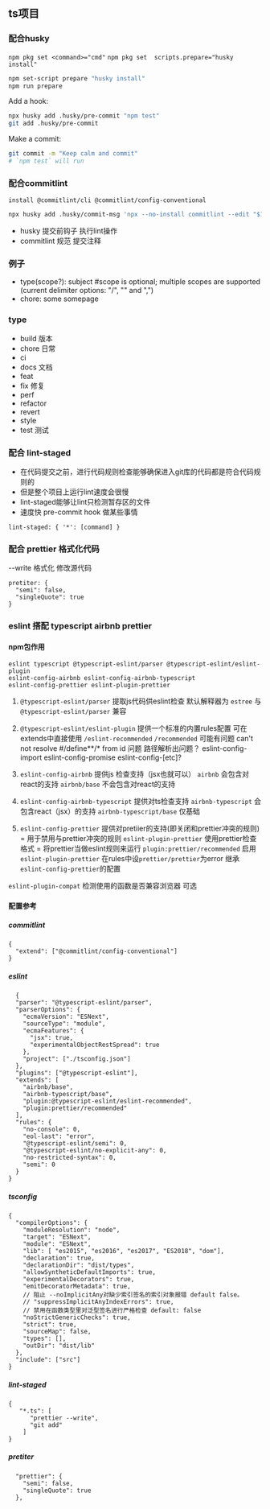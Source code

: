 ## ts项目

### 配合husky
`npm pkg set <command>="cmd"`
`npm pkg set  scripts.prepare="husky install"`

```sh
npm set-script prepare "husky install"
npm run prepare
```

Add a hook:
```sh
npx husky add .husky/pre-commit "npm test"
git add .husky/pre-commit
```

Make a commit:

```sh
git commit -m "Keep calm and commit"
# `npm test` will run
```

### 配合commitlint
```
install @commitlint/cli @commitlint/config-conventional
```

```sh
npx husky add .husky/commit-msg 'npx --no-install commitlint --edit "$1"'
```

- husky 提交前钩子 执行lint操作
- commitlint 规范 提交注释
### 例子
- type(scope?): subject  #scope is optional; multiple scopes are supported (current delimiter options: "/", "\" and ",")
- chore: some somepage
### type
- build 版本
- chore 日常
- ci
- docs 文档
- feat
- fix 修复
- perf
- refactor
- revert
- style
- test 测试


### 配合 lint-staged
- 在代码提交之前，进行代码规则检查能够确保进入git库的代码都是符合代码规则的
- 但是整个项目上运行lint速度会很慢
- lint-staged能够让lint只检测暂存区的文件
- 速度快
pre-commit hook 做某些事情

```
lint-staged: { '*': [command] }
```

### 配合 prettier 格式化代码
--write 格式化 修改源代码
```
pretiter: {
  "semi": false,
  "singleQuote": true
}
```

### eslint 搭配 typescript airbnb prettier
#### npm包作用

```
eslint typescript @typescript-eslint/parser @typescript-eslint/eslint-plugin
eslint-config-airbnb eslint-config-airbnb-typescript
eslint-config-prettier eslint-plugin-prettier
```

1.  `@typescript-eslint/parser` 提取js代码供eslint检查 默认解释器为 `estree` 与`@typescript-eslint/parser` 兼容
2.  `@typescript-eslint/eslint-plugin` 提供一个标准的内置rules配置 可在extends中直接使用 
    `/eslint-recommended`
    `/recommended` 可能有问题 can't not resolve #/define**/* from id 问题 路径解析出问题？
    eslint-config-import eslint-config-promise eslint-config-[etc]?

3.  `eslint-config-airbnb` 提供js 检查支持（jsx也就可以）
    `airbnb` 会包含对react的支持
    `airbnb/base` 不会包含对react的支持

4.  `eslint-config-airbnb-typescript` 提供对ts检查支持
    `airbnb-typescript` 会包含react（jsx）的支持
    `airbnb-typescript/base` 仅基础

5. `eslint-config-prettier` 提供对pretiier的支持(即关闭和prettier冲突的规则) = 用于禁用与prettier冲突的规则
    `eslint-plugin-prettier` 使用prettier检查格式 = 将prettier当做eslint规则来运行
    `plugin:prettier/recommended`
    启用`eslint-plugin-prettier`
    在rules中设`prettier/prettier`为error
    继承`eslint-config-prettier`的配置

  `eslint-plugin-compat` 检测使用的函数是否兼容浏览器 可选

#### 配置参考

##### commitlint
```
{
  "extend": ["@commitlint/config-conventional"]
}
```

##### eslint
```
  {
  "parser": "@typescript-eslint/parser",
  "parserOptions": {
    "ecmaVersion": "ESNext",
    "sourceType": "module",
    "ecmaFeatures": {
      "jsx": true,
      "experimentalObjectRestSpread": true
    },
    "project": ["./tsconfig.json"]
  },
  "plugins": ["@typescript-eslint"],
  "extends": [
    "airbnb/base",
    "airbnb-typescript/base",
    "plugin:@typescript-eslint/eslint-recommended",
    "plugin:prettier/recommended"
  ],
  "rules": {
    "no-console": 0,
    "eol-last": "error",
    "@typescript-eslint/semi": 0,
    "@typescript-eslint/no-explicit-any": 0,
    "no-restricted-syntax": 0,
    "semi": 0
  }
}
```

##### tsconfig
```
{
  "compilerOptions": {
    "moduleResolution": "node",
    "target": "ESNext",
    "module": "ESNext",
    "lib": [ "es2015", "es2016", "es2017", "ES2018", "dom"],
    "declaration": true,
    "declarationDir": "dist/types",
    "allowSyntheticDefaultImports": true,
    "experimentalDecorators": true,
    "emitDecoratorMetadata": true,
    // 阻止 --noImplicitAny对缺少索引签名的索引对象报错 default false。
    // "suppressImplicitAnyIndexErrors": true,
    // 禁用在函数类型里对泛型签名进行严格检查 default: false
    "noStrictGenericChecks": true,
    "strict": true,
    "sourceMap": false,
    "types": [],
    "outDir": "dist/lib"
  },
  "include": ["src"]
}
```

##### lint-staged
```
{
   "*.ts": [
      "prettier --write",
      "git add"
    ]
}
```

##### pretiter

```
  "prettier": {
    "semi": false,
    "singleQuote": true
  },
```